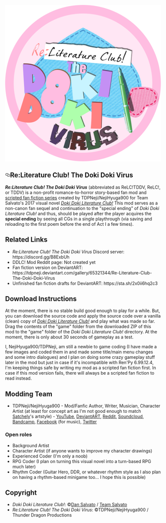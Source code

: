   <div id="readme" class="readme blob instapaper_body">
    <article class="markdown-body entry-content" itemprop="text"><p><a href="https://raw.githubusercontent.com/Thunder-Dragon-Productions/Re-Literature-Club-The-Doki-Doki-Virus/master/game/mod_assets/ReLC-TDDVLogo.png" target="_blank"><img src="https://raw.githubusercontent.com/Thunder-Dragon-Productions/Re-Literature-Club-The-Doki-Doki-Virus/master/game/mod_assets/ReLC-TDDVLogo.png" alt="ReLC!TDDV" style="max-width:100%;"></a></p>
<h1><a href="#ddlcthe-normal-vn" aria-hidden="true" class="anchor" id="user-content-ddlcthe-normal-vn"><svg aria-hidden="true" class="octicon octicon-link" height="16" version="1.1" viewBox="0 0 16 16" width="16"><path fill-rule="evenodd" d="M4 9h1v1H4c-1.5 0-3-1.69-3-3.5S2.55 3 4 3h4c1.45 0 3 1.69 3 3.5 0 1.41-.91 2.72-2 3.25V8.59c.58-.45 1-1.27 1-2.09C10 5.22 8.98 4 8 4H4c-.98 0-2 1.22-2 2.5S3 9 4 9zm9-3h-1v1h1c1 0 2 1.22 2 2.5S13.98 12 13 12H9c-.98 0-2-1.22-2-2.5 0-.83.42-1.64 1-2.09V6.25c-1.09.53-2 1.84-2 3.25C6 11.31 7.55 13 9 13h4c1.45 0 3-1.69 3-3.5S14.5 6 13 6z"></path></svg></a>Re:Literature Club! The Doki Doki Virus</h1>
<p><i><b>Re:Literature Club! The Doki Doki Virus</i></b> (abbreviated as ReLC!TDDV, ReLC!, or TDDV) is a non-profit romance-to-horror story-based fan mod and <a href="https://sta.sh/2x0ii6hq2c3">scripted fan fiction series</a> created by TDPNeji/NejiHyuga900 for Team Salvato's 2017 visual novel <i><a href="http://ddlc.moe/">Doki Doki Literature Club!</a></i> This mod serves as a non-canon fan sequel and continuation to the "special ending" of <i>Doki Doki Literature Club!</i> and thus, should be played after the player acquires the <b>special ending</b> by seeing all CGs in a single playthrough (via saving and reloading to the first poem before the end of Act I a few times).</p>

<h2>Related Links</h2>
<ul><li><i>Re:Literature Club! The Doki Doki Virus</i> Discord server: https://discord.gg/B8ExbUh</li>
<li>DDLC! Mod Reddit page: Not created yet</li>
<li>Fan fiction version on DeviantART: https://tdpneji.deviantart.com/gallery/65321344/Re-Literature-Club-The-Doki-Doki-Virus</li>
<li>Unfinished fan fiction drafts for DeviantART: https://sta.sh/2x0ii6hq2c3</li></ul>

<h2>Download Instructions</h2>
<p>At the moment, there is no stable build good enough to play for a while. But, you can download the source code and apply the source code over a vanilla (clean) copy of <i><a href="http://ddlc.moe/">Doki Doki Literature Club!</a></i> and play what was made so far. Drag the contents of the "game" folder from the downloaded ZIP of this mod to the "game" folder of the <i>Doki Doki Literature Club!</i> directory. At the moment, there is only about 30 seconds of gameplay as a test.</p>

<p>I, NejiHyuga900/TDPNeji, am still a newbie to game coding (I have made a few images and coded them in and made some title/main menu changes and some intro dialogues) and I plan on doing some crazy gameplay stuff later in the mod but just in case if it's incompatible with Ren'Py 6.99.12.4, I'm keeping things safe by writing my mod as a scripted fan fiction first. In case if this mod version fails, there will always be a scripted fan fiction to read instead.</p>

<h2>Modding Team</h2>
<ul><li>TDPNeji/NejiHyuga900 - Mod/Fanfic Author, Writer, Musician, Character Artist (at least for concept art as I'm not good enough to match <a href="https://satchely.deviantart.com/">Satchely</a>'s artstyle) - <a href="https://www.youtube.com/user/NejiHyuga900">YouTube</a>, <a href="https://tdpneji.deviantart.com/">DeviantART</a>, <a href="https://www.reddit.com/user/NejiHyuga900">Reddit</a>, <a href="https://soundcloud.com/thunderdragontdp">Soundcloud</a>, <a href="https://thunderdragonproductions.bandcamp.com">Bandcamp</a>, <a href="https://www.facebook.com/ThunderDragonTDP">Facebook</a> (for music), <a href="https://twitter.com/NejiHyuga900">Twitter</a></li></ul>

<h3>Open roles</h3>
<ul><li>Background Artist</li>
<li>Character Artist (if anyone wants to improve my character drawings)</li>
<li>Experienced Coder (I'm only a noob)
<li>RPG Coder (I plan on turning this visual novel into a turn-based RPG much later)</li>
<li>Rhythm Coder (Guitar Hero, DDR, or whatever rhythm style as I also plan on having a rhythm-based minigame too... I hope this is possible)</li></li></ul>

<h2>Copyright</h2>
<ul><li><i>Doki Doki Literature Club!</i>: ©<a href="https://twitter.com/dansalvato">Dan Salvato</a> / <a href="http://teamsalvato.com/">Team Salvato</a></li>
<li><i>Re:Literature Club! The Doki Doki Virus</i>: ©TDPNeji/NejiHyuga900 / Thunder Dragon Productions</i></li></ul>
